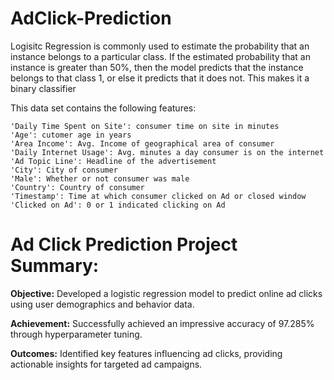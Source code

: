# AdClick-Prediction

Logisitc Regression is commonly used to estimate the probability that an instance belongs to a particular class. If the estimated probability that an instance is greater than 50%, then the model predicts that the instance belongs to that class 1, or else it predicts that it does not. This makes it a binary classifier

This data set contains the following features:

    'Daily Time Spent on Site': consumer time on site in minutes
    'Age': cutomer age in years
    'Area Income': Avg. Income of geographical area of consumer
    'Daily Internet Usage': Avg. minutes a day consumer is on the internet
    'Ad Topic Line': Headline of the advertisement
    'City': City of consumer
    'Male': Whether or not consumer was male
    'Country': Country of consumer
    'Timestamp': Time at which consumer clicked on Ad or closed window
    'Clicked on Ad': 0 or 1 indicated clicking on Ad

# Ad Click Prediction Project Summary:

**Objective:** Developed a logistic regression model to predict online ad clicks using user demographics and behavior data.

**Achievement:** Successfully achieved an impressive accuracy of 97.285% through hyperparameter tuning.

**Outcomes:** Identified key features influencing ad clicks, providing actionable insights for targeted ad campaigns.
